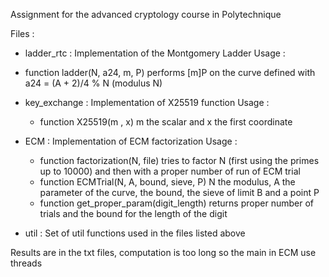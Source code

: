 Assignment for the advanced cryptology course in Polytechnique

Files :

+ ladder_rtc : Implementation of the Montgomery Ladder
  Usage :
 - function ladder(N, a24, m, P) performs [m]P on the curve defined with a24 = (A + 2)/4 % N (modulus N)
  
+ key_exchange : Implementation of X25519 function
  Usage :
  - function X25519(m , x) m the scalar and x the first coordinate
  
+ ECM : Implementation of ECM factorization
  Usage : 
  - function factorization(N, file) tries to factor N (first using the primes up to 10000) and then with a proper number of run of ECM trial
  - function ECMTrial(N, A, bound, sieve, P) N the modulus, A the parameter of the curve, the bound, the sieve of limit B and a point P
  - function get_proper_param(digit_length) returns proper number of trials and the bound for the length of the digit
          
- util : Set of util functions used in the files listed above



Results are in the txt files, computation is too long so the main in ECM use threads
